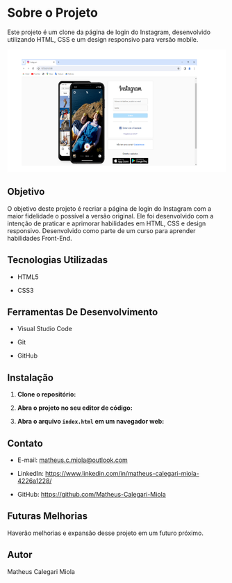# Sobre o Projeto

Este projeto é um clone da página de login do Instagram, desenvolvido utilizando HTML, CSS e um design responsivo para versão mobile.

![Clone Instagram](img/Clone_Instagram.png)

## Objetivo

O objetivo deste projeto é recriar a página de login do Instagram com a maior fidelidade o possível a versão original. Ele foi desenvolvido com a intenção de praticar e aprimorar habilidades em HTML, CSS e design responsivo. Desenvolvido como parte de um curso para aprender habilidades Front-End.

## Tecnologias Utilizadas

- HTML5

- CSS3

## Ferramentas De Desenvolvimento

- Visual Studio Code

- Git

- GitHub

## Instalação

1. **Clone o repositório:**

2. **Abra o projeto no seu editor de código:**

3. **Abra o arquivo `index.html` em um navegador web:**

## Contato

- E-mail: matheus.c.miola@outlook.com

- LinkedIn: https://www.linkedin.com/in/matheus-calegari-miola-4226a1228/

- GitHub: https://github.com/Matheus-Calegari-Miola

## Futuras Melhorias

Haverão melhorias e expansão desse projeto em um futuro próximo.

## Autor

Matheus Calegari Miola